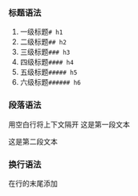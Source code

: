 ### 标题语法
1. 一级标题``# h1``
2. 二级标题``## h2``
3. 三级标题``### h3``
4. 四级标题``#### h4``
5. 五级标题``##### h5``
6. 六级标题``###### h6``
### 段落语法
用空白行将上下文隔开
这是第一段文本

这是第二段文本
### 换行语法
在行的末尾添加



